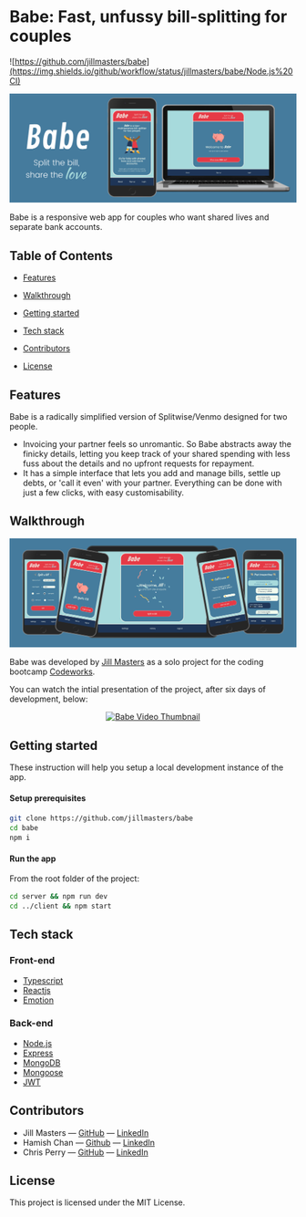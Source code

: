 # Babe: Fast, unfussy bill-splitting for couples

![https://github.com/jillmasters/babe](https://img.shields.io/github/workflow/status/jillmasters/babe/Node.js%20CI)

<p align="center">
  <img src="./client/src/images/BabeReadme1.png">
</p>

Babe is a responsive web app for couples who want shared lives and separate bank accounts.

## Table of Contents

- [Features](#Features)

- [Walkthrough](#Walkthrough)

- [Getting started](#Getting-started)

- [Tech stack](#Tech-stack)

- [Contributors](#Contributors)

- [License](#License)

## Features

Babe is a radically simplified version of Splitwise/Venmo designed for two people.

- Invoicing your partner feels so unromantic. So Babe abstracts away the finicky details, letting you keep track of your shared spending with less fuss about the details and no upfront requests for repayment.
- It has a simple interface that lets you add and manage bills, settle up debts, or 'call it even' with your partner. Everything can be done with just a few clicks, with easy customisability.

## Walkthrough

<p align="center">
  <img src="./client/src/images/BabeReadme2.png">
</p>

Babe was developed by [Jill Masters](https://github.com/jillmasters) as a solo project for the coding bootcamp [Codeworks](https://codeworks.me/).

You can watch the intial presentation of the project, after six days of development, below:

<p align="center">
<a href="https://www.loom.com/share/74a62ee9311e46fcb2d2cb2e800ee0a6"><img src="https://cdn.loom.com/sessions/thumbnails/74a62ee9311e46fcb2d2cb2e800ee0a6-with-play.gif" alt="Babe Video Thumbnail"/></a>
</p>

## Getting started

These instruction will help you setup a local development instance of the app.

#### Setup prerequisites

```bash
git clone https://github.com/jillmasters/babe
cd babe
npm i
```

#### Run the app

From the root folder of the project:

```bash
cd server && npm run dev
cd ../client && npm start
```

## Tech stack

### Front-end

- [Typescript](https://www.typescriptlang.org/)
- [Reactjs](https://reactjs.org)
- [Emotion](https://emotion.sh/)

### Back-end

- [Node.js](https://nodejs.org/)
- [Express](https://expressjs.com)
- [MongoDB](https://www.mongodb.com)
- [Mongoose](https://mongoosejs.com)
- [JWT](https://jwt.io/)

## Contributors

- Jill Masters — [GitHub](https://github.com/jillmasters) — [LinkedIn](https://www.linkedin.com/in/jillchuahmasters/)
- Hamish Chan — [Github](https://github.com/ilyadusoleil) — [LinkedIn](https://www.linkedin.com/in/hamish-chan/)
- Chris Perry — [GitHub](https://github.com/chrisperry-sd) — [LinkedIn](https://www.linkedin.com/in/chrisdperry-sd/)

## License

This project is licensed under the MIT License.
